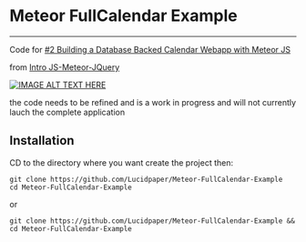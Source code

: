 Meteor FullCalendar Example
===========================
___
Code for [#2 Building a Database Backed Calendar Webapp with Meteor JS](https://www.youtube.com/watch?v=-fqJW1X22Cg)

from [Intro JS-Meteor-JQuery](https://www.youtube.com/channel/UC4-DIsbr23Z-rPe_F4JAH9w)

[![IMAGE ALT TEXT HERE](http://img.youtube.com/vi/-fqJW1X22Cg/0.jpg)](http://www.youtube.com/watch?v=-fqJW1X22Cg)

the code needs to be refined and is a work in progress and will not currently lauch the complete application

## Installation

CD to the directory where you want create the project then:

```
git clone https://github.com/Lucidpaper/Meteor-FullCalendar-Example
cd Meteor-FullCalendar-Example
```
or 
```
git clone https://github.com/Lucidpaper/Meteor-FullCalendar-Example && cd Meteor-FullCalendar-Example
```
